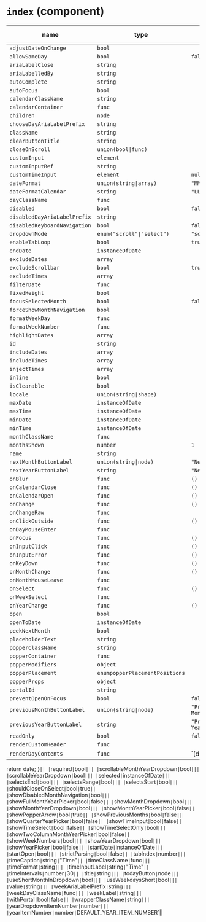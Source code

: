 `index` (component)
===================


| name  | type  | default value  | description  |
|---|---|---|---|
|`adjustDateOnChange`|`bool`|||
|`allowSameDay`|`bool`|`false`||
|`ariaLabelClose`|`string`|||
|`ariaLabelledBy`|`string`|||
|`autoComplete`|`string`|||
|`autoFocus`|`bool`|||
|`calendarClassName`|`string`|||
|`calendarContainer`|`func`|||
|`children`|`node`|||
|`chooseDayAriaLabelPrefix`|`string`|||
|`className`|`string`|||
|`clearButtonTitle`|`string`|||
|`closeOnScroll`|`union(bool\|func)`|||
|`customInput`|`element`|||
|`customInputRef`|`string`|||
|`customTimeInput`|`element`|`null`||
|`dateFormat`|`union(string\|array)`|`"MM/dd/yyyy"`||
|`dateFormatCalendar`|`string`|`"LLLL yyyy"`||
|`dayClassName`|`func`|||
|`disabled`|`bool`|`false`||
|`disabledDayAriaLabelPrefix`|`string`|||
|`disabledKeyboardNavigation`|`bool`|`false`||
|`dropdownMode`|`enum("scroll"\|"select")`|`"scroll"`||
|`enableTabLoop`|`bool`|`true`||
|`endDate`|`instanceOfDate`|||
|`excludeDates`|`array`|||
|`excludeScrollbar`|`bool`|`true`||
|`excludeTimes`|`array`|||
|`filterDate`|`func`|||
|`fixedHeight`|`bool`|||
|`focusSelectedMonth`|`bool`|`false`||
|`forceShowMonthNavigation`|`bool`|||
|`formatWeekDay`|`func`|||
|`formatWeekNumber`|`func`|||
|`highlightDates`|`array`|||
|`id`|`string`|||
|`includeDates`|`array`|||
|`includeTimes`|`array`|||
|`injectTimes`|`array`|||
|`inline`|`bool`|||
|`isClearable`|`bool`|||
|`locale`|`union(string\|shape)`|||
|`maxDate`|`instanceOfDate`|||
|`maxTime`|`instanceOfDate`|||
|`minDate`|`instanceOfDate`|||
|`minTime`|`instanceOfDate`|||
|`monthClassName`|`func`|||
|`monthsShown`|`number`|`1`||
|`name`|`string`|||
|`nextMonthButtonLabel`|`union(string\|node)`|`"Next Month"`||
|`nextYearButtonLabel`|`string`|`"Next Year"`||
|`onBlur`|`func`|`() {}`||
|`onCalendarClose`|`func`|`() {}`||
|`onCalendarOpen`|`func`|`() {}`||
|`onChange`|`func`|`() {}`||
|`onChangeRaw`|`func`|||
|`onClickOutside`|`func`|`() {}`||
|`onDayMouseEnter`|`func`|||
|`onFocus`|`func`|`() {}`||
|`onInputClick`|`func`|`() {}`||
|`onInputError`|`func`|`() {}`||
|`onKeyDown`|`func`|`() {}`||
|`onMonthChange`|`func`|`() {}`||
|`onMonthMouseLeave`|`func`|||
|`onSelect`|`func`|`() {}`||
|`onWeekSelect`|`func`|||
|`onYearChange`|`func`|`() {}`||
|`open`|`bool`|||
|`openToDate`|`instanceOfDate`|||
|`peekNextMonth`|`bool`|||
|`placeholderText`|`string`|||
|`popperClassName`|`string`|||
|`popperContainer`|`func`|||
|`popperModifiers`|`object`|||
|`popperPlacement`|`enumpopperPlacementPositions`|||
|`popperProps`|`object`|||
|`portalId`|`string`|||
|`preventOpenOnFocus`|`bool`|`false`||
|`previousMonthButtonLabel`|`union(string\|node)`|`"Previous Month"`||
|`previousYearButtonLabel`|`string`|`"Previous Year"`||
|`readOnly`|`bool`|`false`||
|`renderCustomHeader`|`func`|||
|`renderDayContents`|`func`|`(date) {
  return date;
}`||
|`required`|`bool`|||
|`scrollableMonthYearDropdown`|`bool`|||
|`scrollableYearDropdown`|`bool`|||
|`selected`|`instanceOfDate`|||
|`selectsEnd`|`bool`|||
|`selectsRange`|`bool`|||
|`selectsStart`|`bool`|||
|`shouldCloseOnSelect`|`bool`|`true`||
|`showDisabledMonthNavigation`|`bool`|||
|`showFullMonthYearPicker`|`bool`|`false`||
|`showMonthDropdown`|`bool`|||
|`showMonthYearDropdown`|`bool`|||
|`showMonthYearPicker`|`bool`|`false`||
|`showPopperArrow`|`bool`|`true`||
|`showPreviousMonths`|`bool`|`false`||
|`showQuarterYearPicker`|`bool`|`false`||
|`showTimeInput`|`bool`|`false`||
|`showTimeSelect`|`bool`|`false`||
|`showTimeSelectOnly`|`bool`|||
|`showTwoColumnMonthYearPicker`|`bool`|`false`||
|`showWeekNumbers`|`bool`|||
|`showYearDropdown`|`bool`|||
|`showYearPicker`|`bool`|`false`||
|`startDate`|`instanceOfDate`|||
|`startOpen`|`bool`|||
|`strictParsing`|`bool`|`false`||
|`tabIndex`|`number`|||
|`timeCaption`|`string`|`"Time"`||
|`timeClassName`|`func`|||
|`timeFormat`|`string`|||
|`timeInputLabel`|`string`|`"Time"`||
|`timeIntervals`|`number`|`30`||
|`title`|`string`|||
|`todayButton`|`node`|||
|`useShortMonthInDropdown`|`bool`|||
|`useWeekdaysShort`|`bool`|||
|`value`|`string`|||
|`weekAriaLabelPrefix`|`string`|||
|`weekDayClassName`|`func`|||
|`weekLabel`|`string`|||
|`withPortal`|`bool`|`false`||
|`wrapperClassName`|`string`|||
|`yearDropdownItemNumber`|`number`|||
|`yearItemNumber`|`number`|`DEFAULT_YEAR_ITEM_NUMBER`||